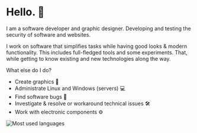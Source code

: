 # Hello. 👋

I am a software developer and graphic designer.
Developing and testing the security of software and websites.

I work on software that simplifies tasks while having good looks & modern functionality. This includes full-fledged tools and some experiments. That, while getting to know existing and new technologies along the way.

What else do I do?

-   Create graphics 🎨
-   Administrate Linux and Windows (servers) 💻
-   Find software bugs 🐛
-   Investigate & resolve or workaround technical issues 🛠
-   Work with electronic components ⚙

<img src="https://github-readme-stats.vercel.app/api/top-langs?username=uintdev&langs_count=8&hide=c,c%2B%2B,makefile,assembly,cmake,objective-c,swift,ruby,kotlin&show_icons=true&layout=compact&bg_color=242424&text_color=ffffff&title_color=ffffff&border_radius=20&hide_border=true" alt="Most used languages">
